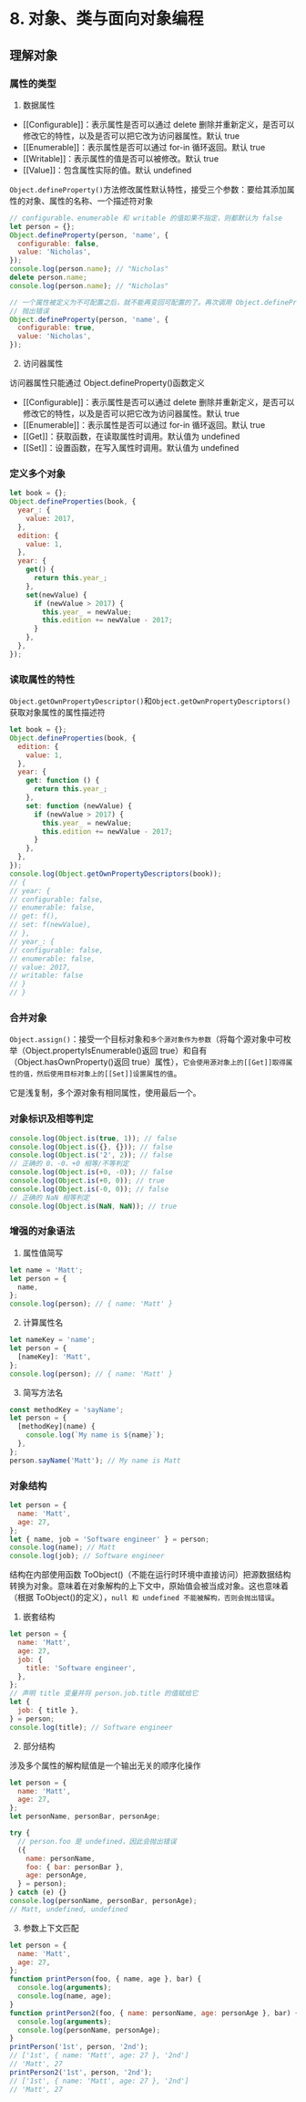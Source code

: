 # 8. 对象、类与面向对象编程

## 理解对象

### 属性的类型

1. 数据属性

- \[[Configurable]]：表示属性是否可以通过 delete 删除并重新定义，是否可以修改它的特性，以及是否可以把它改为访问器属性。默认 true
- \[[Enumerable]]：表示属性是否可以通过 for-in 循环返回。默认 true
- \[[Writable]]：表示属性的值是否可以被修改。默认 true
- \[[Value]]：包含属性实际的值。默认 undefined

`Object.defineProperty()`方法修改属性默认特性，接受三个参数：要给其添加属性的对象、属性的名称、一个描述符对象

```js
// configurable、enumerable 和 writable 的值如果不指定，则都默认为 false
let person = {};
Object.defineProperty(person, 'name', {
  configurable: false,
  value: 'Nicholas',
});
console.log(person.name); // "Nicholas"
delete person.name;
console.log(person.name); // "Nicholas"

// 一个属性被定义为不可配置之后，就不能再变回可配置的了。再次调用 Object.defineProperty()并修改任何非 writable 属性会导致错误
// 抛出错误
Object.defineProperty(person, 'name', {
  configurable: true,
  value: 'Nicholas',
});
```

2. 访问器属性

访问器属性只能通过 Object.defineProperty()函数定义

- \[[Configurable]]：表示属性是否可以通过 delete 删除并重新定义，是否可以修改它的特性，以及是否可以把它改为访问器属性。默认 true
- \[[Enumerable]]：表示属性是否可以通过 for-in 循环返回。默认 true
- \[[Get]]：获取函数，在读取属性时调用。默认值为 undefined
- \[[Set]]：设置函数，在写入属性时调用。默认值为 undefined

### 定义多个对象

```js
let book = {};
Object.defineProperties(book, {
  year_: {
    value: 2017,
  },
  edition: {
    value: 1,
  },
  year: {
    get() {
      return this.year_;
    },
    set(newValue) {
      if (newValue > 2017) {
        this.year_ = newValue;
        this.edition += newValue - 2017;
      }
    },
  },
});
```

### 读取属性的特性

`Object.getOwnPropertyDescriptor()`和`Object.getOwnPropertyDescriptors()`获取对象属性的属性描述符

```js
let book = {};
Object.defineProperties(book, {
  edition: {
    value: 1,
  },
  year: {
    get: function () {
      return this.year_;
    },
    set: function (newValue) {
      if (newValue > 2017) {
        this.year_ = newValue;
        this.edition += newValue - 2017;
      }
    },
  },
});
console.log(Object.getOwnPropertyDescriptors(book));
// {
// year: {
// configurable: false,
// enumerable: false,
// get: f(),
// set: f(newValue),
// },
// year_: {
// configurable: false,
// enumerable: false,
// value: 2017,
// writable: false
// }
// }
```

### 合并对象

`Object.assign()`：接受一个目标对象和`多个源对象作为参数`（将每个源对象中可枚举（Object.propertyIsEnumerable()返回 true）和自有（Object.hasOwnProperty()返回 true）属性），`它会使用源对象上的[[Get]]取得属性的值，然后使用目标对象上的[[Set]]设置属性的值`。

它是浅复制，多个源对象有相同属性，使用最后一个。

### 对象标识及相等判定

```js
console.log(Object.is(true, 1)); // false
console.log(Object.is({}, {})); // false
console.log(Object.is('2', 2)); // false
// 正确的 0、-0、+0 相等/不等判定
console.log(Object.is(+0, -0)); // false
console.log(Object.is(+0, 0)); // true
console.log(Object.is(-0, 0)); // false
// 正确的 NaN 相等判定
console.log(Object.is(NaN, NaN)); // true
```

### 增强的对象语法

1. 属性值简写

```js
let name = 'Matt';
let person = {
  name,
};
console.log(person); // { name: 'Matt' }
```

2. 计算属性名

```js
let nameKey = 'name';
let person = {
  [nameKey]: 'Matt',
};
console.log(person); // { name: 'Matt' }
```

3. 简写方法名

```js
const methodKey = 'sayName';
let person = {
  [methodKey](name) {
    console.log(`My name is ${name}`);
  },
};
person.sayName('Matt'); // My name is Matt
```

### 对象结构

```js
let person = {
  name: 'Matt',
  age: 27,
};
let { name, job = 'Software engineer' } = person;
console.log(name); // Matt
console.log(job); // Software engineer
```

结构在内部使用函数 ToObject()（不能在运行时环境中直接访问）把源数据结构转换为对象。意味着在对象解构的上下文中，原始值会被当成对象。这也意味着（根据 ToObject()的定义），`null 和 undefined 不能被解构，否则会抛出错误`。

1. 嵌套结构

```js
let person = {
  name: 'Matt',
  age: 27,
  job: {
    title: 'Software engineer',
  },
};
// 声明 title 变量并将 person.job.title 的值赋给它
let {
  job: { title },
} = person;
console.log(title); // Software engineer
```

2. 部分结构

涉及多个属性的解构赋值是一个输出无关的顺序化操作

```js
let person = {
  name: 'Matt',
  age: 27,
};
let personName, personBar, personAge;

try {
  // person.foo 是 undefined，因此会抛出错误
  ({
    name: personName,
    foo: { bar: personBar },
    age: personAge,
  } = person);
} catch (e) {}
console.log(personName, personBar, personAge);
// Matt, undefined, undefined
```

3. 参数上下文匹配

```js
let person = {
  name: 'Matt',
  age: 27,
};
function printPerson(foo, { name, age }, bar) {
  console.log(arguments);
  console.log(name, age);
}
function printPerson2(foo, { name: personName, age: personAge }, bar) {
  console.log(arguments);
  console.log(personName, personAge);
}
printPerson('1st', person, '2nd');
// ['1st', { name: 'Matt', age: 27 }, '2nd']
// 'Matt', 27
printPerson2('1st', person, '2nd');
// ['1st', { name: 'Matt', age: 27 }, '2nd']
// 'Matt', 27
```
